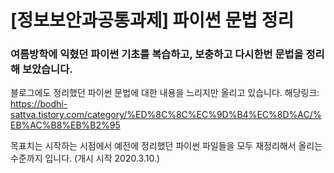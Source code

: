 # [정보보안과공통과제] 파이썬 문법 정리

### 여름방학에 익혔던 파이썬 기초를 복습하고, 보충하고 다시한번 문법을 정리해 보았습니다.

블로그에도 정리했던 파이썬 문법에 대한 내용을 느리지만 올리고 있습니다.
  해당링크: https://bodhi-sattva.tistory.com/category/%ED%8C%8C%EC%9D%B4%EC%8D%AC/%EB%AC%B8%EB%B2%95

목표치는 시작하는 시점에서 예전에 정리했던 파이썬 파일들을 모두 재정리해서 올리는 수준까지 입니다.
(개시 시작 2020.3.10.)
